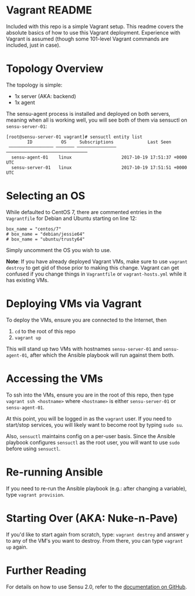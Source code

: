 Vagrant README
==============

Included with this repo is a simple Vagrant setup. This readme covers the absolute basics of how to use this Vagrant deployment. Experience with Vagrant is assumed (though some 101-level Vagrant commands are included, just in case).

Topology Overview
=================

The topology is simple:

* 1x server (AKA: backend)
* 1x agent

The sensu-agent process is installed and deployed on both servers, meaning when all is working well, you will see both of them via sensuctl on `sensu-server-01`:

```
[root@sensu-server-01 vagrant]# sensuctl entity list
        ID           OS     Subscriptions             Last Seen
 ───────────────── ─────── ─────────────── ───────────────────────────────
  sensu-agent-01    linux                   2017-10-19 17:51:37 +0000 UTC
  sensu-server-01   linux                   2017-10-19 17:51:51 +0000 UTC
```

Selecting an OS
===============

While defaulted to CentOS 7, there are commented entries in the `Vagrantfile` for Debian and Ubuntu starting on line 12:
```
box_name = "centos/7"
# box_name = "debian/jessie64"
# box_name = "ubuntu/trusty64"
```

Simply uncomment the OS you wish to use.

**Note**: If you have already deployed Vagrant VMs, make sure to use `vagrant destroy` to get gid of those prior to making this change. Vagrant can get confused if you change things in `Vagrantfile` or `vagrant-hosts.yml` while it has existing VMs.


Deploying VMs via Vagrant
=========================

To deploy the VMs, ensure you are connected to the Internet, then

1. `cd` to the root of this repo
2. `vagrant up`

This will stand up two VMs with hostnames `sensu-server-01` and `sensu-agent-01`, after which the Ansible playbook will run against them both.

Accessing the VMs
=================

To ssh into the VMs, ensure you are in the root of this repo, then type `vagrant ssh <hostname>` where `<hostname>` is either `sensu-server-01` or `sensu-agent-01`. 

At this point, you will be logged in as the `vagrant` user. If you need to start/stop services, you will likely want to become root by typing `sudo su`. 

Also, `sensuctl` maintains config on a per-user basis. Since the Ansible playbook configures `sensuctl` as the root user, you will want to use `sudo` before using `sensuctl`. 

Re-running Ansible
==================

If you need to re-run the Ansible playbook (e.g.: after changing a variable), type `vagrant provision`.

Starting Over (AKA: Nuke-n-Pave)
================================

If you'd like to start again from scratch, type: `vagrant destroy` and answer `y` to any of the VM's you want to destroy. From there, you can type `vagrant up` again.

Further Reading
===============

For details on how to use Sensu 2.0, refer to the [documentation on GitHub](https://github.com/sensu/sensu-alpha-documentation).